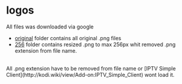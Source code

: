 # logos
All files was downloaded via google
<be />
* [original](https://github.com/vastril4o/kodi/tree/master/logos/original) folder contains all original .png files
* [256](https://github.com/vastril4o/kodi/tree/master/logos/256) folder contains resized .png to max 256px whit removed .png extension from file name.
<br />
All .png extension have to be removed from file name or [IPTV Simple Client](http://kodi.wiki/view/Add-on:IPTV_Simple_Client) wont load it.
